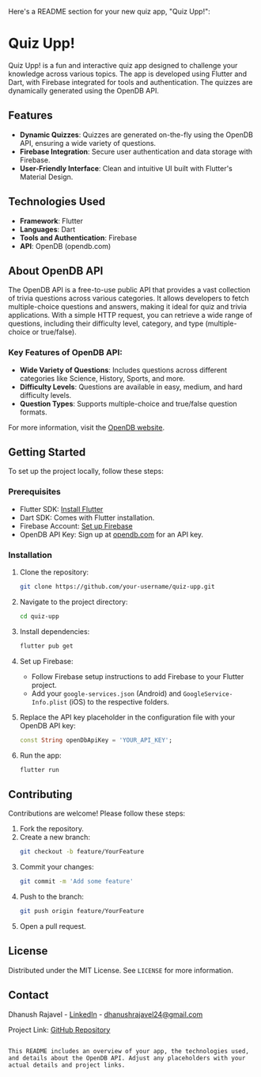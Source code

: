 Here's a README section for your new quiz app, "Quiz Upp!":

# Quiz Upp!

Quiz Upp! is a fun and interactive quiz app designed to challenge your knowledge across various topics. The app is developed using Flutter and Dart, with Firebase integrated for tools and authentication. The quizzes are dynamically generated using the OpenDB API.

## Features

- **Dynamic Quizzes**: Quizzes are generated on-the-fly using the OpenDB API, ensuring a wide variety of questions.
- **Firebase Integration**: Secure user authentication and data storage with Firebase.
- **User-Friendly Interface**: Clean and intuitive UI built with Flutter's Material Design.

## Technologies Used

- **Framework**: Flutter
- **Languages**: Dart
- **Tools and Authentication**: Firebase
- **API**: OpenDB (opendb.com)

## About OpenDB API

The OpenDB API is a free-to-use public API that provides a vast collection of trivia questions across various categories. It allows developers to fetch multiple-choice questions and answers, making it ideal for quiz and trivia applications. With a simple HTTP request, you can retrieve a wide range of questions, including their difficulty level, category, and type (multiple-choice or true/false).

### Key Features of OpenDB API:

- **Wide Variety of Questions**: Includes questions across different categories like Science, History, Sports, and more.
- **Difficulty Levels**: Questions are available in easy, medium, and hard difficulty levels.
- **Question Types**: Supports multiple-choice and true/false question formats.

For more information, visit the [OpenDB website](https://opendb.com).

## Getting Started

To set up the project locally, follow these steps:

### Prerequisites

- Flutter SDK: [Install Flutter](https://flutter.dev/docs/get-started/install)
- Dart SDK: Comes with Flutter installation.
- Firebase Account: [Set up Firebase](https://firebase.google.com/)
- OpenDB API Key: Sign up at [opendb.com](https://opendb.com) for an API key.

### Installation

1. Clone the repository:
   ```bash
   git clone https://github.com/your-username/quiz-upp.git
   ```
2. Navigate to the project directory:
   ```bash
   cd quiz-upp
   ```
3. Install dependencies:
   ```bash
   flutter pub get
   ```
4. Set up Firebase:
   - Follow Firebase setup instructions to add Firebase to your Flutter project.
   - Add your `google-services.json` (Android) and `GoogleService-Info.plist` (iOS) to the respective folders.

5. Replace the API key placeholder in the configuration file with your OpenDB API key:
   ```dart
   const String openDbApiKey = 'YOUR_API_KEY';
   ```

6. Run the app:
   ```bash
   flutter run
   ```

## Contributing

Contributions are welcome! Please follow these steps:

1. Fork the repository.
2. Create a new branch:
   ```bash
   git checkout -b feature/YourFeature
   ```
3. Commit your changes:
   ```bash
   git commit -m 'Add some feature'
   ```
4. Push to the branch:
   ```bash
   git push origin feature/YourFeature
   ```
5. Open a pull request.

## License

Distributed under the MIT License. See `LICENSE` for more information.

## Contact

Dhanush Rajavel - [LinkedIn](https://www.linkedin.com/in/dhanush-rajavel) - dhanushrajavel24@gmail.com

Project Link: [GitHub Repository](https://github.com/DhanushRajavel/Quiz-Upp)
```

This README includes an overview of your app, the technologies used, and details about the OpenDB API. Adjust any placeholders with your actual details and project links.
